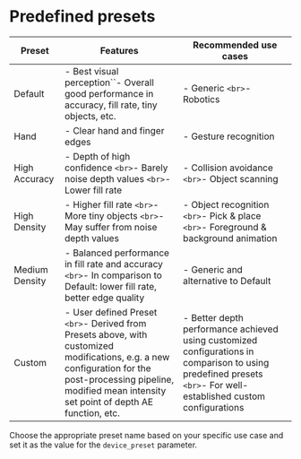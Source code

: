 # Predefined presets

| Preset         | Features                                                                                                                                                                                                           | Recommended use cases                                                                                                                                              |
| -------------- | ------------------------------------------------------------------------------------------------------------------------------------------------------------------------------------------------------------------ | ------------------------------------------------------------------------------------------------------------------------------------------------------------------ |
| Default        | - Best visual perception``- Overall good performance in accuracy, fill rate, tiny objects, etc.                                                                                                                    | - Generic `<br>`- Robotics                                                                                                                                       |
| Hand           | - Clear hand and finger edges                                                                                                                                                                                      | - Gesture recognition                                                                                                                                              |
| High Accuracy  | - Depth of high confidence `<br>`- Barely noise depth values `<br>`- Lower fill rate                                                                                                                           | - Collision avoidance `<br>`- Object scanning                                                                                                                    |
| High Density   | - Higher fill rate `<br>`- More tiny objects `<br>`- May suffer from noise depth values                                                                                                                        | - Object recognition `<br>`- Pick & place `<br>`- Foreground & background animation                                                                            |
| Medium Density | - Balanced performance in fill rate and accuracy `<br>`- In comparison to Default: lower fill rate, better edge quality                                                                                          | - Generic and alternative to Default                                                                                                                               |
| Custom         | - User defined Preset `<br>`- Derived from Presets above, with customized modifications, e.g. a new configuration for the post-processing pipeline, modified mean intensity set point of depth AE function, etc. | - Better depth performance achieved using customized configurations in comparison to using predefined presets `<br>`- For well-established custom configurations |

Choose the appropriate preset name based on your specific use case and set it as the value for the `device_preset`
parameter.


